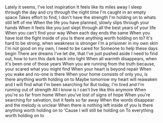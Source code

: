 Lately it seems, I've lost inspiration
It feels like its miles away
I sleep through the day and cry through the night time
I'm caught in an empty space
Takes effort to find, I don't have the strength
I'm holding on to whats still left of me
When the life you have planned, slowly slips through your hands
When it feels like you just slept through all the best years of your life
When you can't find your way
When each day ends the same
When you have lost the fight inside of you
Is there anything worth holding on to?
It's hard to be strong, when weakness is stronger
I'm a prisioner in my own skin
I'm not good on my own, I need to be cared for
Someone to help these days begin
There are dreams I've let die, that I've just pushed aside
I need to find out, how to turn this dark back into light
When all warmth disappears, when it's been one of those years
When you are running from the truth because, your scared what you might find
When your heart is beyond repair
When you wake and no-one is there
When your home consists of only you, is there anything worth holding on to
Maybe tomorrow my heart will reawaken and I will find what I'm been searching for
But today, I'm tired and I'm running out of strength
All I know is I can't live like this anymore
When you're so far from home
When you've lost of signs of hope
When you're searching for salvation, but it feels so far away
When the words disappear and the melody is unclear
When there is nothing left inside of you
Is there anything worth holding on to
'Cause I will still be holding on
To everything worth holding on to
